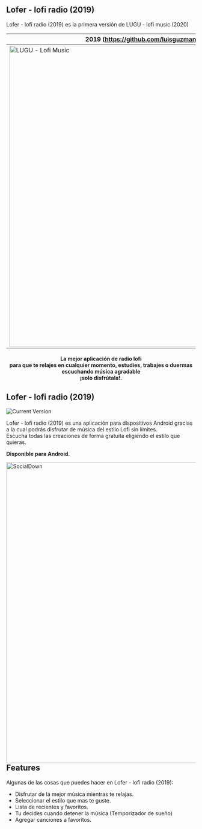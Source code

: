 
## Lofer - lofi radio (2019)

Lofer - lofi radio (2019) es la primera versión de LUGU - lofi music (2020)


| 2019 (https://github.com/luisguzmanms/lofiradio) | 2020 (https://github.com/luisguzmanms/lugu) |
| ------------- | ------------- |
|   <img alt="LUGU - Lofi Music" title="LUGU - Lofi Music" src="https://user-images.githubusercontent.com/44470013/214224028-7bcce979-69d9-4d98-95f0-dd868704ab1d.png" width="800">  |  <img alt="LUGU - Lofi Music" title="LUGU - Lofi Music" src="https://firebasestorage.googleapis.com/v0/b/socialdown-app.appspot.com/o/pplus%2Flofi2020.png?alt=media&token=23d309ac-c856-4705-b919-336db7fffec6" width="800">  |


<h4 align="center">La mejor aplicación de radio lofi <br>
 para que te relajes en cualquier momento, estudies, trabajes o duermas escuchando música agradable <br>
¡solo disfrútala!.</h4>


## Lofer - lofi radio (2019)

![Current Version](https://img.shields.io/badge/version-1.0-green.svg)

Lofer - lofi radio (2019) es una aplicación para dispositivos Android gracias a la cual podrás disfrutar de música del estilo Lofi sin límites. <br>
Escucha todas las creaciones de forma gratuita eligiendo el estilo que quieras.

**Disponible para Android.**

<p>
<img src="https://firebasestorage.googleapis.com/v0/b/socialdown-app.appspot.com/o/pplus%2Flofi2019.png?alt=media&token=07c5a184-8a88-462d-af8a-19386dedc03d" align="right"
     alt="SocialDown" width="800" >

## Features

Algunas de las cosas que puedes hacer en Lofer - lofi radio (2019):

* Disfrutar de la mejor música mientras te relajas.
* Seleccionar el estilo que mas te guste.
* Lista de recientes y favoritos.
* Tu decides cuando detener la música (Temporizador de sueño)
* Agregar canciones a favoritos.



